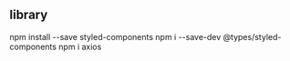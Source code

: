 ## library

npm install --save styled-components
npm i --save-dev @types/styled-components
npm i axios
